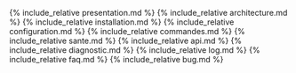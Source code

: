 {% include_relative presentation.md %}
{% include_relative architecture.md %}
{% include_relative installation.md %}
{% include_relative configuration.md %}
{% include_relative commandes.md %}
{% include_relative sante.md %}
{% include_relative api.md %}
{% include_relative diagnostic.md %}
{% include_relative log.md %}
{% include_relative faq.md %}
{% include_relative bug.md %}